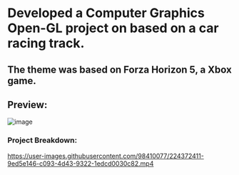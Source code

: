 # Developed a Computer Graphics Open-GL project on based on a car racing track.
## The theme was based on Forza Horizon 5, a Xbox game.

## Preview:

![image](https://user-images.githubusercontent.com/98410077/224372664-f49e924c-17dc-419f-9622-e3bfc286f22b.png)

### Project Breakdown:

https://user-images.githubusercontent.com/98410077/224372411-9ed5e146-c093-4d43-9322-1edcd0030c82.mp4

